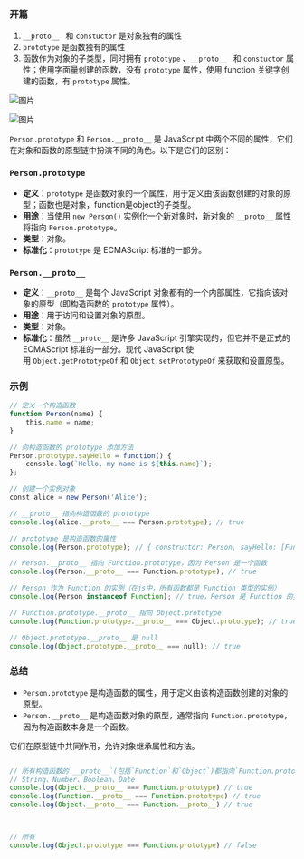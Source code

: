 ### 开篇
1. `__proto__ ` 和 `constuctor` 是对象独有的属性
2. `prototype` 是函数独有的属性
3. 函数作为对象的子类型，同时拥有 `prototype` 、`__proto__ ` 和 `constuctor` 属性；使用字面量创建的函数，没有 `prototype` 属性，使用 function 关键字创建的函数，有 `prototype` 属性。

![图片](../../asset/Pastedimage20240730114314.png)

![图片](../../asset/Pastedimage20240730114630.png)


`Person.prototype` 和 `Person.__proto__` 是 JavaScript 中两个不同的属性，它们在对象和函数的原型链中扮演不同的角色。以下是它们的区别：

### `Person.prototype`

- **定义**：`prototype` 是函数对象的一个属性，用于定义由该函数创建的对象的原型；函数也是对象，function是object的子类型。
- **用途**：当使用 `new Person()` 实例化一个新对象时，新对象的 `__proto__` 属性将指向 `Person.prototype`。
- **类型**：对象。
- **标准化**：`prototype` 是 ECMAScript 标准的一部分。

### `Person.__proto__`

- **定义**：`__proto__` 是每个 JavaScript 对象都有的一个内部属性，它指向该对象的原型（即构造函数的 `prototype` 属性）。
- **用途**：用于访问和设置对象的原型。
- **类型**：对象。
- **标准化**：虽然 `__proto__` 是许多 JavaScript 引擎实现的，但它并不是正式的 ECMAScript 标准的一部分。现代 JavaScript 使用 `Object.getPrototypeOf` 和 `Object.setPrototypeOf` 来获取和设置原型。

### 示例
```js
// 定义一个构造函数
function Person(name) {
    this.name = name;
}

// 向构造函数的 prototype 添加方法
Person.prototype.sayHello = function() {
    console.log(`Hello, my name is ${this.name}`);
};

// 创建一个实例对象
const alice = new Person('Alice');

// __proto__ 指向构造函数的 prototype
console.log(alice.__proto__ === Person.prototype); // true

// prototype 是构造函数的属性
console.log(Person.prototype); // { constructor: Person, sayHello: [Function] }

// Person.__proto__ 指向 Function.prototype，因为 Person 是一个函数
console.log(Person.__proto__ === Function.prototype); // true

// Person 作为 Function 的实例（在js中，所有函数都是 Function 类型的实例）
console.log(Person instanceof Function); // true，Person 是 Function 的实例

// Function.prototype.__proto__ 指向 Object.prototype
console.log(Function.prototype.__proto__ === Object.prototype); // true

// Object.prototype.__proto__ 是 null
console.log(Object.prototype.__proto__ === null); // true

```


### 总结

- `Person.prototype` 是构造函数的属性，用于定义由该构造函数创建的对象的原型。
- `Person.__proto__` 是构造函数对象的原型，通常指向 `Function.prototype`，因为构造函数本身是一个函数。

它们在原型链中共同作用，允许对象继承属性和方法。

```js

// 所有构造函数的`__proto__`(包括`Function`和`Object`)都指向`Function.prototype`。
// String、Number、Boolean、Date
console.log(Object.__proto__ === Function.prototype) // true
console.log(Function.__proto__ === Function.prototype) // true
console.log(Object.__proto__ === Function.__proto__) // true



// 所有
console.log(Object.prototype === Function.prototype) // false
```
